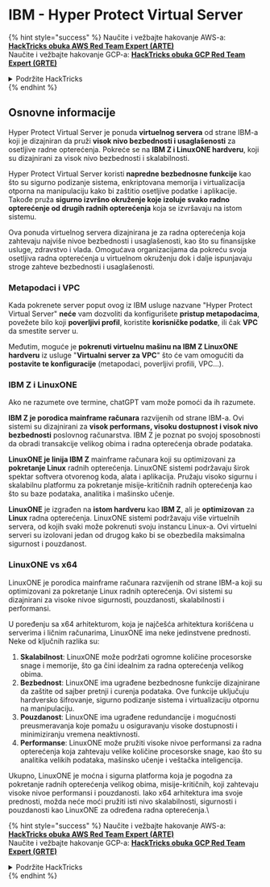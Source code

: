 # IBM - Hyper Protect Virtual Server

{% hint style="success" %}
Naučite i vežbajte hakovanje AWS-a:<img src="/.gitbook/assets/image.png" alt="" data-size="line">[**HackTricks obuka AWS Red Team Expert (ARTE)**](https://training.hacktricks.xyz/courses/arte)<img src="/.gitbook/assets/image.png" alt="" data-size="line">\
Naučite i vežbajte hakovanje GCP-a: <img src="/.gitbook/assets/image (2).png" alt="" data-size="line">[**HackTricks obuka GCP Red Team Expert (GRTE)**<img src="/.gitbook/assets/image (2).png" alt="" data-size="line">](https://training.hacktricks.xyz/courses/grte)

<details>

<summary>Podržite HackTricks</summary>

* Proverite [**planove pretplate**](https://github.com/sponsors/carlospolop)!
* **Pridružite se** 💬 [**Discord grupi**](https://discord.gg/hRep4RUj7f) ili [**telegram grupi**](https://t.me/peass) ili nas **pratite** na **Twitteru** 🐦 [**@hacktricks\_live**](https://twitter.com/hacktricks\_live)**.**
* **Podelite hakovanje trikova slanjem PR-ova na** [**HackTricks**](https://github.com/carlospolop/hacktricks) i [**HackTricks Cloud**](https://github.com/carlospolop/hacktricks-cloud) github repozitorijume.

</details>
{% endhint %}

## Osnovne informacije

Hyper Protect Virtual Server je ponuda **virtuelnog servera** od strane IBM-a koji je dizajniran da pruži **visok nivo bezbednosti i usaglašenosti** za osetljive radne opterećenja. Pokreće se na **IBM Z i LinuxONE hardveru**, koji su dizajnirani za visok nivo bezbednosti i skalabilnosti.

Hyper Protect Virtual Server koristi **napredne bezbednosne funkcije** kao što su sigurno podizanje sistema, enkriptovana memorija i virtualizacija otporna na manipulaciju kako bi zaštitio osetljive podatke i aplikacije. Takođe pruža **sigurno izvršno okruženje koje izoluje svako radno opterećenje od drugih radnih opterećenja** koja se izvršavaju na istom sistemu.

Ova ponuda virtuelnog servera dizajnirana je za radna opterećenja koja zahtevaju najviše nivoe bezbednosti i usaglašenosti, kao što su finansijske usluge, zdravstvo i vlada. Omogućava organizacijama da pokreću svoja osetljiva radna opterećenja u virtuelnom okruženju dok i dalje ispunjavaju stroge zahteve bezbednosti i usaglašenosti.

### Metapodaci i VPC

Kada pokrenete server poput ovog iz IBM usluge nazvane "Hyper Protect Virtual Server" **neće** vam dozvoliti da konfigurišete **pristup metapodacima**, povežete bilo koji **poverljivi profil**, koristite **korisničke podatke**, ili čak **VPC** da smestite server u.

Međutim, moguće je **pokrenuti virtuelnu mašinu na IBM Z LinuxONE hardveru** iz usluge "**Virtualni server za VPC**" što će vam omogućiti da **postavite te konfiguracije** (metapodaci, poverljivi profili, VPC...).

### IBM Z i LinuxONE

Ako ne razumete ove termine, chatGPT vam može pomoći da ih razumete.

**IBM Z je porodica mainframe računara** razvijenih od strane IBM-a. Ovi sistemi su dizajnirani za **visok performans, visoku dostupnost i visok nivo bezbednosti** poslovnog računarstva. IBM Z je poznat po svojoj sposobnosti da obradi transakcije velikog obima i radna opterećenja obrade podataka.

**LinuxONE je linija IBM Z** mainframe računara koji su optimizovani za **pokretanje Linux** radnih opterećenja. LinuxONE sistemi podržavaju širok spektar softvera otvorenog koda, alata i aplikacija. Pružaju visoko sigurnu i skalabilnu platformu za pokretanje misije-kritičnih radnih opterećenja kao što su baze podataka, analitika i mašinsko učenje.

**LinuxONE** je izgrađen na **istom hardveru** kao **IBM Z**, ali je **optimizovan** za **Linux** radna opterećenja. LinuxONE sistemi podržavaju više virtuelnih servera, od kojih svaki može pokrenuti svoju instancu Linux-a. Ovi virtuelni serveri su izolovani jedan od drugog kako bi se obezbedila maksimalna sigurnost i pouzdanost.

### LinuxONE vs x64

LinuxONE je porodica mainframe računara razvijenih od strane IBM-a koji su optimizovani za pokretanje Linux radnih opterećenja. Ovi sistemi su dizajnirani za visoke nivoe sigurnosti, pouzdanosti, skalabilnosti i performansi.

U poređenju sa x64 arhitekturom, koja je najčešća arhitektura korišćena u serverima i ličnim računarima, LinuxONE ima neke jedinstvene prednosti. Neke od ključnih razlika su:

1. **Skalabilnost**: LinuxONE može podržati ogromne količine procesorske snage i memorije, što ga čini idealnim za radna opterećenja velikog obima.
2. **Bezbednost**: LinuxONE ima ugrađene bezbednosne funkcije dizajnirane da zaštite od sajber pretnji i curenja podataka. Ove funkcije uključuju hardversko šifrovanje, sigurno podizanje sistema i virtualizaciju otpornu na manipulaciju.
3. **Pouzdanost**: LinuxONE ima ugrađene redundancije i mogućnosti preusmeravanja koje pomažu u osiguravanju visoke dostupnosti i minimiziranju vremena neaktivnosti.
4. **Performanse**: LinuxONE može pružiti visoke nivoe performansi za radna opterećenja koja zahtevaju velike količine procesorske snage, kao što su analitika velikih podataka, mašinsko učenje i veštačka inteligencija.

Ukupno, LinuxONE je moćna i sigurna platforma koja je pogodna za pokretanje radnih opterećenja velikog obima, misije-kritičnih, koji zahtevaju visoke nivoe performansi i pouzdanosti. Iako x64 arhitektura ima svoje prednosti, možda neće moći pružiti isti nivo skalabilnosti, sigurnosti i pouzdanosti kao LinuxONE za određena radna opterećenja.\

{% hint style="success" %}
Naučite i vežbajte hakovanje AWS-a:<img src="/.gitbook/assets/image.png" alt="" data-size="line">[**HackTricks obuka AWS Red Team Expert (ARTE)**](https://training.hacktricks.xyz/courses/arte)<img src="/.gitbook/assets/image.png" alt="" data-size="line">\
Naučite i vežbajte hakovanje GCP-a: <img src="/.gitbook/assets/image (2).png" alt="" data-size="line">[**HackTricks obuka GCP Red Team Expert (GRTE)**<img src="/.gitbook/assets/image (2).png" alt="" data-size="line">](https://training.hacktricks.xyz/courses/grte)

<details>

<summary>Podržite HackTricks</summary>

* Proverite [**planove pretplate**](https://github.com/sponsors/carlospolop)!
* **Pridružite se** 💬 [**Discord grupi**](https://discord.gg/hRep4RUj7f) ili [**telegram grupi**](https://t.me/peass) ili nas **pratite** na **Twitteru** 🐦 [**@hacktricks\_live**](https://twitter.com/hacktricks\_live)**.**
* **Podelite hakovanje trikova slanjem PR-ova na** [**HackTricks**](https://github.com/carlospolop/hacktricks) i [**HackTricks Cloud**](https://github.com/carlospolop/hacktricks-cloud) github repozitorijume.

</details>
{% endhint %}
